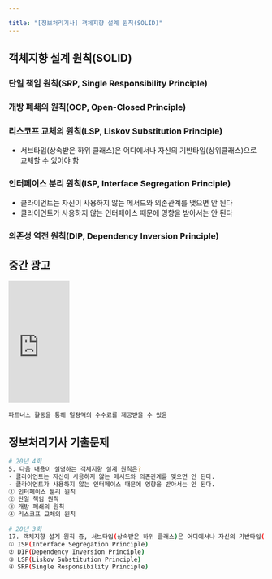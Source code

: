 ```yaml
---

title: "[정보처리기사] 객체지향 설계 원칙(SOLID)"
---
```


## 객체지향 설계 원칙(SOLID)
### 단일 책임 원칙(SRP, Single Responsibility Principle)
### 개방 폐쇄의 원칙(OCP, Open-Closed Principle)
### 리스코프 교체의 원칙(LSP, Liskov Substitution Principle)
- 서브타입(상속받은 하위 클래스)은 어디에서나 자신의 기반타입(상위클래스)으로 교체할 수 있어야 함

### 인터페이스 분리 원칙(ISP, Interface Segregation Principle)
- 클라이언트는 자신이 사용하지 않는 메서드와 의존관계를 맺으면 안 된다
- 클라이언트가 사용하지 않는 인터페이스 때문에 영향을 받아서는 안 된다

### 의존성 역전 원칙(DIP, Dependency Inversion Principle)

## 중간 광고
<iframe src="https://coupa.ng/bT5WRy" width="120" height="240" frameborder="0" scrolling="no" referrerpolicy="unsafe-url"></iframe>

`파트너스 활동을 통해 일정액의 수수료를 제공받을 수 있음`

## 정보처리기사 기출문제

```bash
# 20년 4회
5. 다음 내용이 설명하는 객체지향 설계 원칙은?
- 클라이언트는 자신이 사용하지 않는 메서드와 의존관계를 맺으면 안 된다.
- 클라이언트가 사용하지 않는 인터페이스 때문에 영향을 받아서는 안 된다.
① 인터페이스 분리 원칙
② 단일 책임 원칙
③ 개방 폐쇄의 원칙
④ 리스코프 교체의 원칙
```

```bash
# 20년 3회
17. 객체지향 설계 원칙 중, 서브타입(상속받은 하위 클래스)은 어디에서나 자신의 기반타입(상위클래스)으로 교체할 수 있어야 함을 의미하는 원칙은?
① ISP(Interface Segregation Principle)
② DIP(Dependency Inversion Principle)
③ LSP(Liskov Substitution Principle)
④ SRP(Single Responsibility Principle)
```
